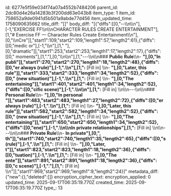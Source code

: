 id: 6277e5f59e034f74a07a4552b7484206
parent_id: 2dc80d4e26a14283b3f200dd63e043b8
item_type: 1
item_id: 758652a9de0941d5b501a9abde77d456
item_updated_time: 1758090635662
title_diff: "[]"
body_diff: "[{\"diffs\":[[0,\"--\\\n\\\n\"],[-1,\"EXERCISE FF\\\n\\\nCHARACTER RULES CREATE ENTERTAINMENT\"],[1,\"# Exercise FF — Character Rules Create Entertainment\\\n\"],[0,\"\\\nCre\"]],\"start1\":109,\"start2\":109,\"length1\":57,\"length2\":61},{\"diffs\":[[0,\"medic or\"],[-1,\"\\\n\"],[1,\" \"],[0,\"dramatic\"]],\"start1\":253,\"start2\":253,\"length1\":17,\"length2\":17},{\"diffs\":[[0,\" moments\"],[1,\".\"],[0,\"\\\n\\\n\"],[1,\"---\\\n\\\n### **Public Rule**\\\n- **\"],[0,\"In publi\"]],\"start1\":270,\"start2\":270,\"length1\":18,\"length2\":48},{\"diffs\":[[0,\"er always (rule)\"],[-1,\".\\\n\"],[1,\":** [Fill in]  \\\n- **\"],[0,\"Later, this rule\"]],\"start1\":333,\"start2\":333,\"length1\":34,\"length2\":52},{\"diffs\":[[0,\" (new situation)\"],[-1,\".\\\n\"],[1,\":** [Fill in]  \\\n- **\"],[0,\"The entertaining\"]],\"start1\":401,\"start2\":401,\"length1\":34,\"length2\":52},{\"diffs\":[[0,\"cific scene)\"],[-1,\".\\\n\\\n\"],[1,\":** [Fill in]  \\\n\\\n---\\\n\\\n### **Personal Rule**\\\n- **\"],[0,\"In personal \"]],\"start1\":483,\"start2\":483,\"length1\":27,\"length2\":72},{\"diffs\":[[0,\"er always (rule)\"],[-1,\".\\\n\"],[1,\":** [Fill in]  \\\n- **\"],[0,\"Later, this rule\"]],\"start1\":582,\"start2\":582,\"length1\":34,\"length2\":52},{\"diffs\":[[0,\" (new situation)\"],[-1,\".\\\n\"],[1,\":** [Fill in]  \\\n- **\"],[0,\"The entertaining\"]],\"start1\":650,\"start2\":650,\"length1\":34,\"length2\":52},{\"diffs\":[[0,\"ene)\"],[-1,\".\\\n\\\nIn private relationships\"],[1,\":** [Fill in]  \\\n\\\n---\\\n\\\n### **Private Rule**\\\n- **In private\"],[0,\", th\"]],\"start1\":740,\"start2\":740,\"length1\":35,\"length2\":65},{\"diffs\":[[0,\"s (rule)\"],[-1,\".\\\n\"],[1,\":** [Fill in]  \\\n- **\"],[0,\"Later, t\"]],\"start1\":823,\"start2\":823,\"length1\":18,\"length2\":36},{\"diffs\":[[0,\"tuation)\"],[-1,\".\\\n\"],[1,\":** [Fill in]  \\\n- **\"],[0,\"The ente\"]],\"start1\":891,\"start2\":891,\"length1\":18,\"length2\":36},{\"diffs\":[[0,\"c scene)\"],[-1,\".\"],[1,\":** [Fill in]  \\\n\"]],\"start1\":969,\"start2\":969,\"length1\":9,\"length2\":24}]"
metadata_diff: {"new":{},"deleted":[]}
encryption_cipher_text: 
encryption_applied: 0
updated_time: 2025-09-17T06:35:19.770Z
created_time: 2025-09-17T06:35:19.770Z
type_: 13